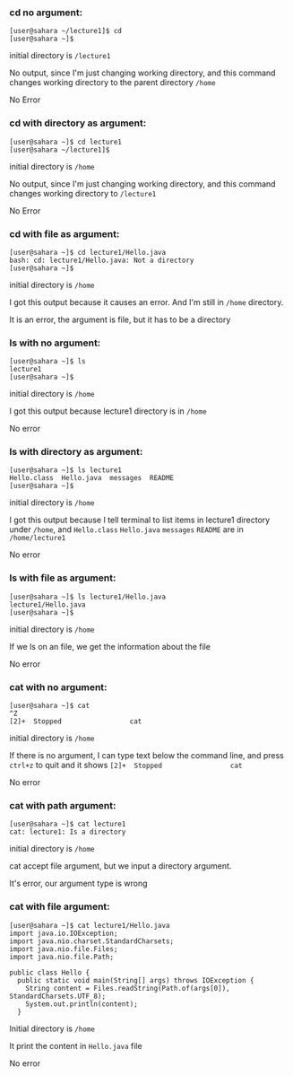### cd no argument:

```
[user@sahara ~/lecture1]$ cd
[user@sahara ~]$ 
```
initial directory is `/lecture1`

No output, since I'm just changing working directory, and this command changes working directory to the parent directory `/home`

No Error

### cd with directory as argument:

```
[user@sahara ~]$ cd lecture1
[user@sahara ~/lecture1]$
```
initial directory is `/home`

No output, since I'm just changing working directory, and this command changes working directory to `/lecture1`

No Error

### cd with file as argument:

```
[user@sahara ~]$ cd lecture1/Hello.java
bash: cd: lecture1/Hello.java: Not a directory
[user@sahara ~]$ 
```
initial directory is `/home`

I got this output because it causes an error. And I'm still in `/home` directory.

It is an error, the argument is file, but it has to be a directory

### ls with no argument:

```
[user@sahara ~]$ ls
lecture1
[user@sahara ~]$
```
initial directory is `/home`

I got this output because lecture1 directory is in `/home`

No error

### ls with directory as argument:

```
[user@sahara ~]$ ls lecture1
Hello.class  Hello.java  messages  README
[user@sahara ~]$
```
initial directory is `/home`

I got this output because I tell terminal to list items in lecture1 directory under `/home`, and `Hello.class`  `Hello.java`  `messages`  `README` are in `/home/lecture1`

No error

### ls with file as argument:

```
[user@sahara ~]$ ls lecture1/Hello.java
lecture1/Hello.java
[user@sahara ~]$
```
initial directory is `/home`

If we ls on an file, we get the information about the file

No error

### cat with no argument:

```
[user@sahara ~]$ cat
^Z
[2]+  Stopped                 cat
```
initial directory is `/home`

If there is no argument, I can type text below the command line, and press `ctrl+z` to quit and it shows `[2]+  Stopped                 cat`

No error

### cat with path argument:

```
[user@sahara ~]$ cat lecture1
cat: lecture1: Is a directory
```
initial directory is `/home`

cat accept file argument, but we input a directory argument.

It's error, our argument type is wrong

### cat with file argument:

```
[user@sahara ~]$ cat lecture1/Hello.java
import java.io.IOException;
import java.nio.charset.StandardCharsets;
import java.nio.file.Files;
import java.nio.file.Path;

public class Hello {
  public static void main(String[] args) throws IOException {
    String content = Files.readString(Path.of(args[0]), StandardCharsets.UTF_8);    
    System.out.println(content);
  }
```
Initial directory is `/home`

It print the content in `Hello.java` file

No error
